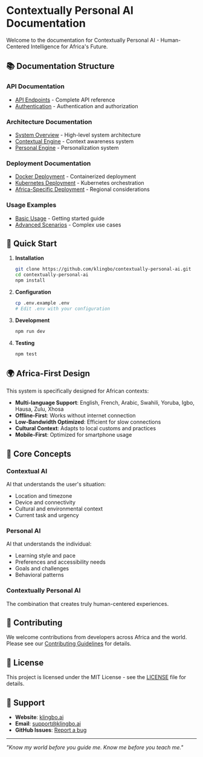 # Contextually Personal AI Documentation

Welcome to the documentation for Contextually Personal AI - Human-Centered Intelligence for Africa's Future.

## 📚 Documentation Structure

### API Documentation
- [API Endpoints](./api/endpoints.md) - Complete API reference
- [Authentication](./api/authentication.md) - Authentication and authorization

### Architecture Documentation
- [System Overview](./architecture/overview.md) - High-level system architecture
- [Contextual Engine](./architecture/contextual-engine.md) - Context awareness system
- [Personal Engine](./architecture/personal-engine.md) - Personalization system

### Deployment Documentation
- [Docker Deployment](./deployment/docker.md) - Containerized deployment
- [Kubernetes Deployment](./deployment/kubernetes.md) - Kubernetes orchestration
- [Africa-Specific Deployment](./deployment/africa-deployment.md) - Regional considerations

### Usage Examples
- [Basic Usage](./examples/basic-usage.md) - Getting started guide
- [Advanced Scenarios](./examples/advanced-scenarios.md) - Complex use cases

## 🚀 Quick Start

1. **Installation**
   ```bash
   git clone https://github.com/klingbo/contextually-personal-ai.git
   cd contextually-personal-ai
   npm install
   ```

2. **Configuration**
   ```bash
   cp .env.example .env
   # Edit .env with your configuration
   ```

3. **Development**
   ```bash
   npm run dev
   ```

4. **Testing**
   ```bash
   npm test
   ```

## 🌍 Africa-First Design

This system is specifically designed for African contexts:

- **Multi-language Support**: English, French, Arabic, Swahili, Yoruba, Igbo, Hausa, Zulu, Xhosa
- **Offline-First**: Works without internet connection
- **Low-Bandwidth Optimized**: Efficient for slow connections
- **Cultural Context**: Adapts to local customs and practices
- **Mobile-First**: Optimized for smartphone usage

## 🧠 Core Concepts

### Contextual AI
AI that understands the user's situation:
- Location and timezone
- Device and connectivity
- Cultural and environmental context
- Current task and urgency

### Personal AI
AI that understands the individual:
- Learning style and pace
- Preferences and accessibility needs
- Goals and challenges
- Behavioral patterns

### Contextually Personal AI
The combination that creates truly human-centered experiences.

## 📖 Contributing

We welcome contributions from developers across Africa and the world. Please see our [Contributing Guidelines](../CONTRIBUTING.md) for details.

## 📄 License

This project is licensed under the MIT License - see the [LICENSE](../LICENSE) file for details.

## 🤝 Support

- **Website**: [klingbo.ai](https://klingbo.ai)
- **Email**: support@klingbo.ai
- **GitHub Issues**: [Report a bug](https://github.com/klingbo/contextually-personal-ai/issues)

---

*"Know my world before you guide me. Know me before you teach me."* 
